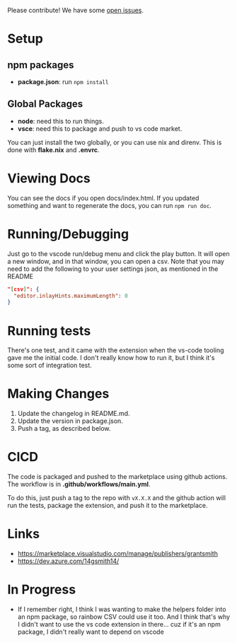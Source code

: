 Please contribute! We have some [open issues](https://github.com/GSmithApps/csv-aligner/issues).

# Setup

## npm packages

- **package.json**: run `npm install`

## Global Packages

- **node**: need this to run things.
- **vsce**: need this to package and push to vs code market.

You can just install
the two globally, or you can use nix and direnv.
This is done with **flake.nix** and **.envrc**.

# Viewing Docs

You can see the docs if you open docs/index.html.
If you updated something and want to regenerate the docs, you
can run `npm run doc`.

# Running/Debugging

Just go to the vscode run/debug menu and click the play button.
It will open a new window, and in that window, you can open a csv.
Note that you may need to add the following to your user settings json,
as mentioned in the README

```json
"[csv]": {
  "editor.inlayHints.maximumLength": 0
}
```

# Running tests

There's one test, and it came with the extension when the vs-code
tooling gave me the initial code. I don't really know how to run it,
but I think it's some sort of integration test.

# Making Changes

1. Update the changelog in README.md.
2. Update the version in package.json.
3. Push a tag, as described below.

# CICD

The code is packaged and pushed to the marketplace
using github actions. The workflow is in **.github/workflows/main.yml**.

To do this, just push a tag to the repo
with `vX.X.X` and the github action will
run the tests, package the extension, and push it to the marketplace.

# Links

- https://marketplace.visualstudio.com/manage/publishers/grantsmith
- https://dev.azure.com/14gsmith14/

# In Progress

- If I remember right, I think I was wanting to make the helpers folder
  into an npm package, so rainbow CSV could use it too. And I think
  that's why I didn't want to use the vs code extension in there... cuz
  if it's an npm package, I didn't really want to depend on vscode